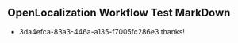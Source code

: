 ## OpenLocalization Workflow Test MarkDown
* 3da4efca-83a3-446a-a135-f7005fc286e3 thanks!

<!--HONumber=Sep16_HO1-->



